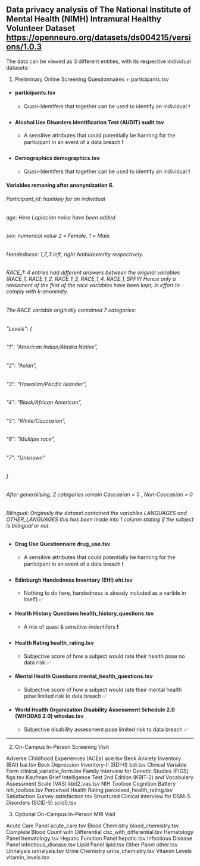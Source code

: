 

## Data privacy analysis of The National Institute of Mental Health (NIMH) Intramural Healthy Volunteer Dataset https://openneuro.org/datasets/ds004215/versions/1.0.3

The data can be viewed as 3 different entities, with its respective individual datasets: 

1. Preliminary Online Screening Questionnaires + participants.tsv


- #### participants.tsv
  - Quasi-Identifers that together can be used to identify an individual :heavy_exclamation_mark:
 

- #### Alcohol Use Disorders Identification Test (AUDIT)	audit.tsv
  - A sensitive attributes that could potentially be harming for the participant in an event of a data breach ❗

- #### Demographics	demographics.tsv
    - Quasi-Identifers that together can be used to identify an individual :heavy_exclamation_mark:
      
**Variables remaning after anonymization 6.**

###### Participant_id: hashkey for an individual 
###### age: Here Laplacian noise have been added.
###### sex: numerical value 2 = Female, 1 = Male. 
###### Handedness: 1,2,3 left, right Ambidexterity respectively.

###### RACE_1: 4 entries had different answers between the original variables (RACE_1, RACE_1_2, RACE_1_3, RACE_1_4, RACE_1_SPFY) Hence only a retainment of the first of the race variables have been kept, in effort to comply with k-anonimity. 

###### The RACE variable originally contained 7 categories: 


###### "Levels": {
######            "1": "American Indian/Alaska Native",
######            "2": "Asian",
######            "3": "Hawaiian/Pacific Islander",
######           "4": "Black/African American",
######           "5": "White/Caucasian",
######            "6": "Multiple race",
######            "7": "Unknown"
######        }

###### After generalising, 2 categories remain Caucasian = 5 , Non-Caucasian = 0


###### Bilingual: Originally the dataset contained the variables LANGUAGES and OTHER_LANGUAGES this has been made into 1 column stating if the subject is bilingual or not. 


  
- #### Drug Use Questionnaire	drug_use.tsv
    - A sensitive attributes that could potentially be harming for the participant in an event of a data breach :heavy_exclamation_mark:

- #### Edinburgh Handedness Inventory (EHI)	ehi.tsv
  -  Nothing to do here, handedness is already included as a varible in itself) :white_check_mark:
     
- #### Health History Questions	health_history_questions.tsv
  - A mix of quasi & sensitive-indentifers ❗
  
- #### Health Rating	health_rating.tsv
  - Subjective score of how a subject would rate their health pose no data risk :white_check_mark:

- #### Mental Health Questions	mental_health_questions.tsv
  - Subjective score of how a subject would rate their mental health pose limited risk to data breach :white_check_mark:
    

- #### World Health Organization Disability Assessment Schedule 2.0 (WHODAS 2.0)	whodas.tsv
  - Subjective disability assessment pose limited risk to data breach :white_check_mark:




_______________________________________________________________________________________________________________________________________________________________________






2. On-Campus In-Person Screening Visit

Adverse Childhood Experiences (ACEs)	ace.tsv
Beck Anxiety Inventory (BAI)	bai.tsv
Beck Depression Inventory-II (BDI-II)	bdi.tsv
Clinical Variable Form	clinical_variable_form.tsv
Family Interview for Genetic Studies (FIGS)	figs.tsv
Kaufman Brief Intelligence Test 2nd Edition (KBIT-2) and Vocabulary Assessment Scale (VAS)	kbit2_vas.tsv
NIH Toolbox Cognition Battery	nih_toolbox.tsv
Perceived Health Rating	perceived_health_rating.tsv
Satisfaction Survey	satisfaction.tsv
Structured Clinical Interview for DSM-5 Disorders (SCID-5)	scid5.tsv

3. Optional On-Campus In-Person MRI Visit

Acute Care Panel	acute_care.tsv
Blood Chemistry	blood_chemistry.tsv
Complete Blood Count with Differential	cbc_with_differential.tsv
Hematology Panel	hematology.tsv
Hepatic Function Panel	hepatic.tsv
Infectious Disease Panel	infectious_disease.tsv
Lipid Panel	lipid.tsv
Other Panel	other.tsv
Urinalysis	urinalysis.tsv
Urine Chemistry	urine_chemistry.tsv
Vitamin Levels	vitamin_levels.tsv
